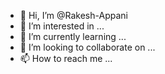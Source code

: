 - 👋 Hi, I’m @Rakesh-Appani
- 👀 I’m interested in ...
- 🌱 I’m currently learning ...
- 💞️ I’m looking to collaborate on ...
- 📫 How to reach me ...

<!---
Rakesh-Appani/Rakesh-Appani is a ✨ special ✨ repository because its `README.md` (this file) appears on your GitHub profile.
You can click the Preview link to take a look at your changes.
--->
